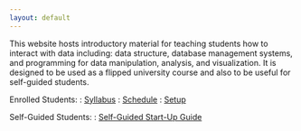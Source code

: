 ```yaml
---
layout: default
---
```


This website hosts introductory material for teaching students how to interact with data including: data structure, database management systems, and programming for data manipulation, analysis, and visualization. It is designed to be used as a flipped university course and also to be useful for self-guided students.

Enrolled Students:
: <a href="{{ site.baseurl}}/syllabus">
  <i class="fa fa-file-text-o fa-fw"></i> Syllabus</a>
: <a href="{{ site.baseurl}}/schedule">
  <i class="fa fa-calendar fa-fw"></i> Schedule</a>
: <a href="{{ site.baseurl}}/computer-setup">
  <i class="fa fa-download fa-fw"></i> Setup</a>

Self-Guided Students:
: <a href="{{ site.baseurl}}/START-for-self-guided-students">
  <i class="fa fa-play-circle fa-fw"></i> Self-Guided Start-Up Guide</a>
